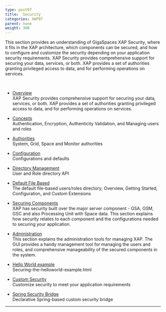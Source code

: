 ```yaml
---
type: post97
title:  Security
categories: XAP97
parent: none
weight: 300
---
```




This section provides an understanding of GigaSpaces XAP Security, where it fits in the XAP architecture, which components can be secured, and how to configure and customize the security depending on your application security requirements. XAP Security provides comprehensive support for securing your data, services, or both. XAP provides a set of authorities granting privileged access to data, and for performing operations on services.

 <br>


- [Overview](./security.html)<br>
XAP Security provides comprehensive support for securing your data, services, or both. XAP provides a set of authorities granting privileged access to data, and for performing operations on services.

- [Concepts](./security-concepts.html)<br>
Authentication, Encryption, Authenticity Validation, and Managing users and roles

- [Authorities](./security-authorities.html)<br>
System, Grid, Space and Monitor authorities

- [Configuration](./security-configurations.html)<br>
Configurations and defaults

- [Directory Management](./programmatically-managing-the-security-directory.html)<br>
User and Role directory API

- [Default File Based](./default-file-based-security-implementation.html)<br>
The default file-based users/roles directory; Overview, Getting Started, Configuration, and Custom Extensions

- [Securing Components](./securing-xap-components.html)<br>
XAP has security built over the major server component - GSA, GSM, GSC and also Processing Unit with Space data. This section explains how security relates to each component and the configurations needed to securing your application.

- [Administration](./security-administration.html)<br>
This section explains the administration tools for managing XAP. The GUI provides a handy management tool for managing the users and roles, and comprehensive manageability of the secured components in the system.

- [Hello World example](./securing-the-helloworld-example.html)<br>
Securing-the-helloworld-example.html

- [Custom Security](./custom-security.html)<br>
Customize security to meet your application requirements

- [Spring Security Bridge](./spring-security-bridge.html)<br>
Declarative Spring-based custom security bridge

<hr/>